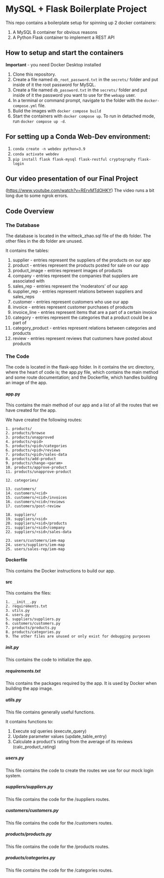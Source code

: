 # MySQL + Flask Boilerplate Project

This repo contains a boilerplate setup for spinning up 2 docker containers: 
1. A MySQL 8 container for obvious reasons
1. A Python Flask container to implement a REST API

## How to setup and start the containers
**Important** - you need Docker Desktop installed

1. Clone this repository.  
1. Create a file named `db_root_password.txt` in the `secrets/` folder and put inside of it the root password for MySQL. 
1. Create a file named `db_password.txt` in the `secrets/` folder and put inside of it the password you want to use for the `webapp` user. 
1. In a terminal or command prompt, navigate to the folder with the `docker-compose.yml` file.  
1. Build the images with `docker compose build`
1. Start the containers with `docker compose up`.  To run in detached mode, run `docker compose up -d`. 

## For setting up a Conda Web-Dev environment:

1. `conda create -n webdev python=3.9`
1. `conda activate webdev`
1. `pip install flask flask-mysql flask-restful cryptography flask-login`


## Our video presentation of our Final Project

(https://www.youtube.com/watch?v=RErvMTdOHKY)
The video runs a bit long due to some ngrok errors.


## Code Overview

### The Database

The database is located in the witteck_zhao.sql file of the db folder. The other files in the db folder are unused.

It contains the tables:

1. supplier           - entries represent the suppliers of the products on our app
2. product            - entries represent the products posted for sale on our app
3. product_image      - entries represent images of products
4. company            - entries represent the companies that suppliers are associated with
5. sales_rep          - entries represent the 'moderators' of our app
6. supplier_rep       - entries represent relations between suppliers and sales_reps
7. customer           - entries represent customers who use our app
8. invoice            - entries represent customer purchases of products
9. invoice_line       - entries represent items that are a part of a certain invoice
10. category          - entries represent the categories that a product could be a part of
11. category_product  - entries represent relations between categories and products
12. review            - entries represent reviews that customers have posted about products


### The Code

The code is located in the flask-app folder. In it contains the src directory, where the heart of code is; the app.py file, which contains the main method and some route documentation; and the Dockerfile, which handles building an image of the app.

#### app.py

This contains the main method of our app and a list of all the routes that we have created for the app.

We have created the following routes:

    1. products/                    
    2. products/browse              
    3. products/unapproved          
    4. products/<pid>               
    5. products/<pid>/categories    
    6. products/<pid>/reviews       
    7. products/<pid>/sales-data    
    8. products/add-product         
    9. products/change-<param>      
    10. products/approve-product    
    11. products/unapprove-product
    
    12. categories/

    13. customers/                  
    14. customers/<cid>             
    15. customers/<cid>/invoices    
    16. customers/<cid>/reviews     
    17. customers/post-review       

    18. suppliers/                  
    19. suppliers/<sid>             
    20. suppliers/<sid>/products    
    21. suppliers/<sid>/company     
    22. suppliers/<sid>/sales-data  

    23. users/customers/iem-map
    24. users/suppliers/iem-map     
    25. users/sales-rep/iem-map     

#### Dockerfile

This contains the Docker instructions to build our app.

#### src

This contains the files:

    1. __init__.py
    2. requirements.txt
    3. utils.py
    4. users.py
    5. suppliers/suppliers.py
    6. customers/customers.py
    7. products/products.py
    8. products/categories.py
    9. The other files are unused or only exist for debugging purposes

##### __init__.py

This contains the code to initialize the app.

##### requirements.txt

This contains the packages required by the app. It is used by Docker when building the app image. 

##### utils.py

This file contains generally useful functions.

It contains functions to:

1. Execute sql queries (execute_query)
2. Update parameter values (update_table_entry)
3. Calculate a product's rating from the average of its reviews (calc_product_rating)

##### users.py

This file contains the code to create the routes we use for our mock login system.

##### suppliers/suppliers.py

This file contains the code for the /suppliers routes.

##### customers/customers.py

This file contains the code for the /customers routes.

##### products/products.py

This file contains the code for the /products routes.

##### products/categories.py

This file contains the code for the /categories routes.
